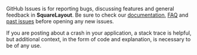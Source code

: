 GitHub Issues is for reporting bugs, discussing features and general feedback in **SquareLayout**. Be sure to check our [documentation](http://cocoadocs.org/docsets/SquareLayout), [FAQ](https://github.com/hyperoslo/SquareLayout/wiki/FAQ) and [past issues](https://github.com/hyperoslo/SquareLayout/issues?state=closed) before opening any new issues.

If you are posting about a crash in your application, a stack trace is helpful, but additional context, in the form of code and explanation, is necessary to be of any use.
